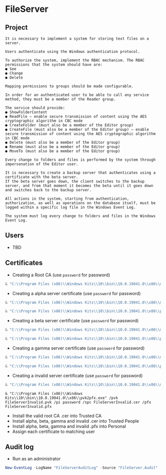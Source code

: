 # FileServer

## Project

```
It is necessary to implement a system for storing text files on a server.

Users authenticate using the Windows authentication protocol.

To authorize the system, implement the RBAC mechanism. The RBAC permissions that the system should have are:
● See
● Change
● Delete

Mapping permissions to groups should be made configurable.

In order for an authenticated user to be able to call any service method, they must be a member of the Reader group.

The service should provide:
● ShowFolderContent
● ReadFile – enable secure transmission of content using the AES cryptographic algorithm in CBC mode
● CreateFolder (must also be a member of the Editor group)
● CreateFile (must also be a member of the Editor group) – enable secure transmission of content using the AES cryptographic algorithm in CBC mode
● Delete (must also be a member of the Editor group)
● Rename (must also be a member of the Editor group)
● MoveTo (must also be a member of the Editor group)

Every change to folders and files is performed by the system through impersonation of the Editor user.

It is necessary to create a backup server that authenticates using a certificate with the beta server.
If the beta server goes down, the client switches to the backup server, and from that moment it becomes the beta until it goes down and switches back to the backup server.

All actions in the system, starting from authentication, authorization, as well as operations on the database itself, must be logged within a specific log file in the Windows Event Log.

The system must log every change to folders and files in the Windows Event Log.
```

## Users

- TBD

## Certificates

- Creating a Root CA (use `password` for password)

```powershell
& "C:\\Program Files (x86)\\Windows Kits\\10\\bin\\10.0.19041.0\\x86\\makecert.exe" -n "CN=FileServerRootCA" -r -sv FileServerRootCA.pvk FileServerRootCA.cer
```

- Creating a alpha server certificate (use `password` for password)

```powershell
& "C:\\Program Files (x86)\\Windows Kits\\10\\bin\\10.0.19041.0\\x86\\makecert.exe" -sv FileServerAlpha.pvk -iv FileServerRootCA.pvk -n "CN=FileServerAlpha" -pe -ic FileServerRootCA.cer FileServerAlpha.cer -sr localmachine -ss My -sky exchange
```

```powershell
& "C:\\Program Files (x86)\\Windows Kits\\10\\bin\\10.0.19041.0\\x86\\pvk2pfx.exe" /pvk FileServerAlpha.pvk /pi password /spc FileServerAlpha.cer /pfx FileServerAlpha.pfx
```

- Creating a beta server certificate (use `password` for password)

```powershell
& "C:\\Program Files (x86)\\Windows Kits\\10\\bin\\10.0.19041.0\\x86\\makecert.exe" -sv FileServerBeta.pvk -iv FileServerRootCA.pvk -n "CN=FileServerBeta" -pe -ic FileServerRootCA.cer FileServerBeta.cer -sr localmachine -ss My -sky exchange
```

```powershell
& "C:\\Program Files (x86)\\Windows Kits\\10\\bin\\10.0.19041.0\\x86\\pvk2pfx.exe" /pvk FileServerBeta.pvk /pi password /spc FileServerBeta.cer /pfx FileServerBeta.pfx
```

- Creating a gamma server certificate (use `password` for password)

```powershell
& "C:\\Program Files (x86)\\Windows Kits\\10\\bin\\10.0.19041.0\\x86\\makecert.exe" -sv FileServerGamma.pvk -iv FileServerRootCA.pvk -n "CN=FileServerGamma" -pe -ic FileServerRootCA.cer FileServerGamma.cer -sr localmachine -ss My -sky exchange
```

```powershell
& "C:\\Program Files (x86)\\Windows Kits\\10\\bin\\10.0.19041.0\\x86\\pvk2pfx.exe" /pvk FileServerGamma.pvk /pi password /spc FileServerGamma.cer /pfx FileServerGamma.pfx
```

- Creating a invalid server certificate (use `password` for password)

```powershell
& "C:\\Program Files (x86)\\Windows Kits\\10\\bin\\10.0.19041.0\\x86\\makecert.exe" -sv FileServerInvalid.pvk -n "CN=FileServerInvalid" -pe FileServerInvalid.cer -sr localmachine -ss My -sky exchange -r
```

```
& "C:\\Program Files (x86)\\Windows Kits\\10\\bin\\10.0.19041.0\\x86\\pvk2pfx.exe" /pvk FileServerInvalid.pvk /pi password /spc FileServerInvalid.cer /pfx FileServerInvalid.pfx
```

- Install the valid root CA .cer into Trusted CA
- Install alpha, beta, gamma and invalid .cer into Trusted People
- Install alpha, beta, gamma and invalid .pfx into Personal
- Assign each certificate to matching user

## Audit log

- Run as an administrator

```powershell
New-EventLog -LogName "FileServerAuditLog" -Source "FileServer.Audit"
```

